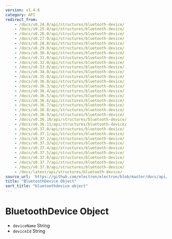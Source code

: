 ```yaml
---
version: v1.4.6
category: API
redirect_from:
    - /docs/v0.24.0/api/structures/bluetooth-device/
    - /docs/v0.25.0/api/structures/bluetooth-device/
    - /docs/v0.26.0/api/structures/bluetooth-device/
    - /docs/v0.27.0/api/structures/bluetooth-device/
    - /docs/v0.28.0/api/structures/bluetooth-device/
    - /docs/v0.29.0/api/structures/bluetooth-device/
    - /docs/v0.30.0/api/structures/bluetooth-device/
    - /docs/v0.31.0/api/structures/bluetooth-device/
    - /docs/v0.32.0/api/structures/bluetooth-device/
    - /docs/v0.33.0/api/structures/bluetooth-device/
    - /docs/v0.34.0/api/structures/bluetooth-device/
    - /docs/v0.35.0/api/structures/bluetooth-device/
    - /docs/v0.36.0/api/structures/bluetooth-device/
    - /docs/v0.36.3/api/structures/bluetooth-device/
    - /docs/v0.36.4/api/structures/bluetooth-device/
    - /docs/v0.36.5/api/structures/bluetooth-device/
    - /docs/v0.36.6/api/structures/bluetooth-device/
    - /docs/v0.36.7/api/structures/bluetooth-device/
    - /docs/v0.36.8/api/structures/bluetooth-device/
    - /docs/v0.36.9/api/structures/bluetooth-device/
    - /docs/v0.36.10/api/structures/bluetooth-device/
    - /docs/v0.36.11/api/structures/bluetooth-device/
    - /docs/v0.37.0/api/structures/bluetooth-device/
    - /docs/v0.37.1/api/structures/bluetooth-device/
    - /docs/v0.37.2/api/structures/bluetooth-device/
    - /docs/v0.37.3/api/structures/bluetooth-device/
    - /docs/v0.37.4/api/structures/bluetooth-device/
    - /docs/v0.37.5/api/structures/bluetooth-device/
    - /docs/v0.37.6/api/structures/bluetooth-device/
    - /docs/v0.37.7/api/structures/bluetooth-device/
    - /docs/v0.37.8/api/structures/bluetooth-device/
    - /docs/latest/api/structures/bluetooth-device/
source_url: 'https://github.com/electron/electron/blob/master/docs/api/structures/bluetooth-device.md'
title: "BluetoothDevice Object"
sort_title: "bluetoothdevice object"
---
```


# BluetoothDevice Object

* `deviceName` String
* `deviceId` String
